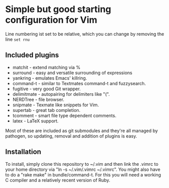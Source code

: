 Simple but good starting configuration for Vim
==============================================
Line numbering ist set to be relative, which you can change by removing the line
<code>set rnu</code>

Included plugins
----------------
* matchit - extend matching via %
* surround - easy and versatile surrounding of expressions
* yankring - emulates Emacs' killring.
* command-t - similar to Textmates command-t and fuzzysearch.
* fugitive - very good Git wrapper.
* delimitmate - autopairing for delimiters like "(".
* NERDTree - file browser.
* snipmate - Texmate like snippets for Vim.
* supertab - great tab completion.
* tcomment - smart file type dependent comments.
* latex - LaTeX support.

Most of these are included as git submodules and they're all managed by pathogen, so updating, removal and addition of plugins is easy.

Installation
------------
To install, simply clone this repository to ~/.vim and then link the .vimrc to your home directory via "ln -s ~/.vim/.vimrc ~/.vimrc". You might also have to do a "rake make" in bundle/command-t. For this you will need a working C compiler and a relatively recent version of Ruby.
